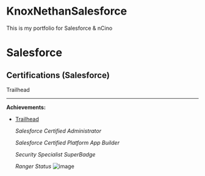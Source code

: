 # KnoxNethanSalesforce
This is my portfolio for Salesforce &amp; nCino

# Salesforce 
## Certifications (Salesforce)
Trailhead

---

**Achievements:**

- [Trailhead](https://trailblazer.me/id/ksoto4)
    
    *Salesforce Certified Administrator*
    
    *Salesforce Certified Platform App Builder*
    
    *Security Specialist SuperBadge*
    
    *Ranger Status*
![image](https://user-images.githubusercontent.com/117833554/201965058-9c28142e-549b-47c8-82fd-8a0084a0d20c.png)
